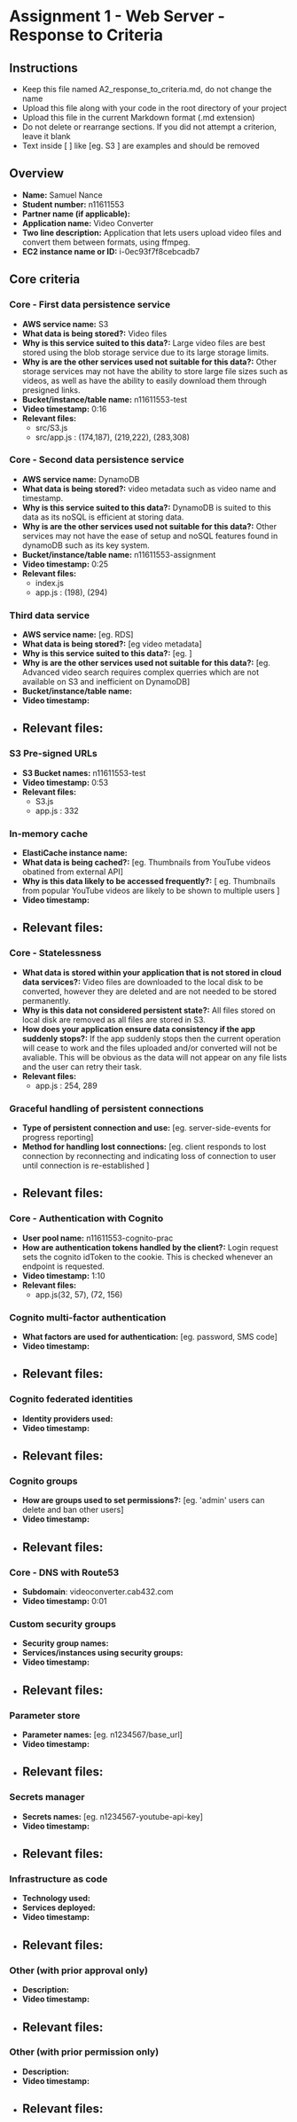 Assignment 1 - Web Server - Response to Criteria
================================================

Instructions
------------------------------------------------
- Keep this file named A2_response_to_criteria.md, do not change the name
- Upload this file along with your code in the root directory of your project
- Upload this file in the current Markdown format (.md extension)
- Do not delete or rearrange sections.  If you did not attempt a criterion, leave it blank
- Text inside [ ] like [eg. S3 ] are examples and should be removed


Overview
------------------------------------------------

- **Name:** Samuel Nance
- **Student number:** n11611553
- **Partner name (if applicable):**
- **Application name:** Video Converter
- **Two line description:** Application that lets users upload video files and convert them between formats, using ffmpeg.
- **EC2 instance name or ID:** i-0ec93f7f8cebcadb7

Core criteria
------------------------------------------------

### Core - First data persistence service

- **AWS service name:**  S3
- **What data is being stored?:** Video files
- **Why is this service suited to this data?:** Large video files are best stored using the blob storage service due to its large storage limits.
- **Why is are the other services used not suitable for this data?:** Other storage services may not have the ability to store large file sizes such as videos, as well as have the ability to easily download them through presigned links.
- **Bucket/instance/table name:** n11611553-test
- **Video timestamp:** 0:16
- **Relevant files:**
    - src/S3.js
    - src/app.js : (174,187), (219,222), (283,308)

### Core - Second data persistence service

- **AWS service name:** DynamoDB
- **What data is being stored?:** video metadata such as video name and timestamp.
- **Why is this service suited to this data?:** DynamoDB is suited to this data as its noSQL is efficient at storing data.
- **Why is are the other services used not suitable for this data?:** Other services may not have the ease of setup and noSQL features found in dynamoDB such as its key system.
- **Bucket/instance/table name:** n11611553-assignment
- **Video timestamp:** 0:25
- **Relevant files:**
    - index.js
    - app.js : (198), (294)

### Third data service

- **AWS service name:**  [eg. RDS]
- **What data is being stored?:** [eg video metadata]
- **Why is this service suited to this data?:** [eg. ]
- **Why is are the other services used not suitable for this data?:** [eg. Advanced video search requires complex querries which are not available on S3 and inefficient on DynamoDB]
- **Bucket/instance/table name:**
- **Video timestamp:**
- **Relevant files:**
    -

### S3 Pre-signed URLs

- **S3 Bucket names:** n11611553-test
- **Video timestamp:** 0:53
- **Relevant files:**
    - S3.js
    - app.js : 332

### In-memory cache

- **ElastiCache instance name:**
- **What data is being cached?:** [eg. Thumbnails from YouTube videos obatined from external API]
- **Why is this data likely to be accessed frequently?:** [ eg. Thumbnails from popular YouTube videos are likely to be shown to multiple users ]
- **Video timestamp:**
- **Relevant files:**
    -

### Core - Statelessness

- **What data is stored within your application that is not stored in cloud data services?:** Video files are downloaded to the local disk to be converted, however they are deleted and are not needed to be stored permanently.
- **Why is this data not considered persistent state?:** All files stored on local disk are removed as all files are stored in S3.
- **How does your application ensure data consistency if the app suddenly stops?:** If the app suddenly stops then the current operation will cease to work and the files uploaded and/or converted will not be avaliable. This will be obvious as the data will not appear on any file lists and the user can retry their task.
- **Relevant files:**
    - app.js : 254, 289

### Graceful handling of persistent connections

- **Type of persistent connection and use:** [eg. server-side-events for progress reporting]
- **Method for handling lost connections:** [eg. client responds to lost connection by reconnecting and indicating loss of connection to user until connection is re-established ]
- **Relevant files:**
    -


### Core - Authentication with Cognito

- **User pool name:** n11611553-cognito-prac
- **How are authentication tokens handled by the client?:** Login request sets the cognito idToken to the cookie. This is checked whenever an endpoint is requested.
- **Video timestamp:** 1:10
- **Relevant files:**
    - app.js(32, 57), (72, 156)

### Cognito multi-factor authentication

- **What factors are used for authentication:** [eg. password, SMS code]
- **Video timestamp:**
- **Relevant files:**
    -

### Cognito federated identities

- **Identity providers used:**
- **Video timestamp:**
- **Relevant files:**
    -

### Cognito groups

- **How are groups used to set permissions?:** [eg. 'admin' users can delete and ban other users]
- **Video timestamp:**
- **Relevant files:**
    -

### Core - DNS with Route53

- **Subdomain**: videoconverter.cab432.com
- **Video timestamp:** 0:01


### Custom security groups

- **Security group names:**
- **Services/instances using security groups:**
- **Video timestamp:**
- **Relevant files:**
    -

### Parameter store

- **Parameter names:** [eg. n1234567/base_url]
- **Video timestamp:**
- **Relevant files:**
    -

### Secrets manager

- **Secrets names:** [eg. n1234567-youtube-api-key]
- **Video timestamp:**
- **Relevant files:**
    -

### Infrastructure as code

- **Technology used:**
- **Services deployed:**
- **Video timestamp:**
- **Relevant files:**
    -

### Other (with prior approval only)

- **Description:**
- **Video timestamp:**
- **Relevant files:**
    -

### Other (with prior permission only)

- **Description:**
- **Video timestamp:**
- **Relevant files:**
    -
